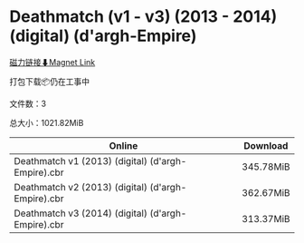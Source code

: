# Deathmatch (v1 - v3) (2013 - 2014) (digital) (d'argh-Empire)

[磁力链接⬇Magnet Link](magnet:?xt=urn:btih:519c7b4ab3c7245fcb8e41e802bf5516292ed69e&dn=Deathmatch%20%28v1%20-%20v3%29%20%282013%20-%202014%29%20%28digital%29%20%28d%27argh-Empire%29)

打包下载📦仍在工事中

文件数：3

总大小：1021.82MiB

Online | Download
--- | ---
Deathmatch v1 (2013) (digital) (d'argh-Empire).cbr | 345.78MiB
Deathmatch v2 (2013) (digital) (d'argh-Empire).cbr | 362.67MiB
Deathmatch v3 (2014) (digital) (d'argh-Empire).cbr | 313.37MiB